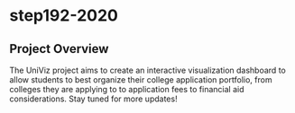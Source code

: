 # step192-2020

## Project Overview

The UniViz project aims to create an interactive visualization dashboard
to allow students to best organize their college application portfolio,
from colleges they are applying to to application fees to financial aid
considerations. Stay tuned for more updates! 
